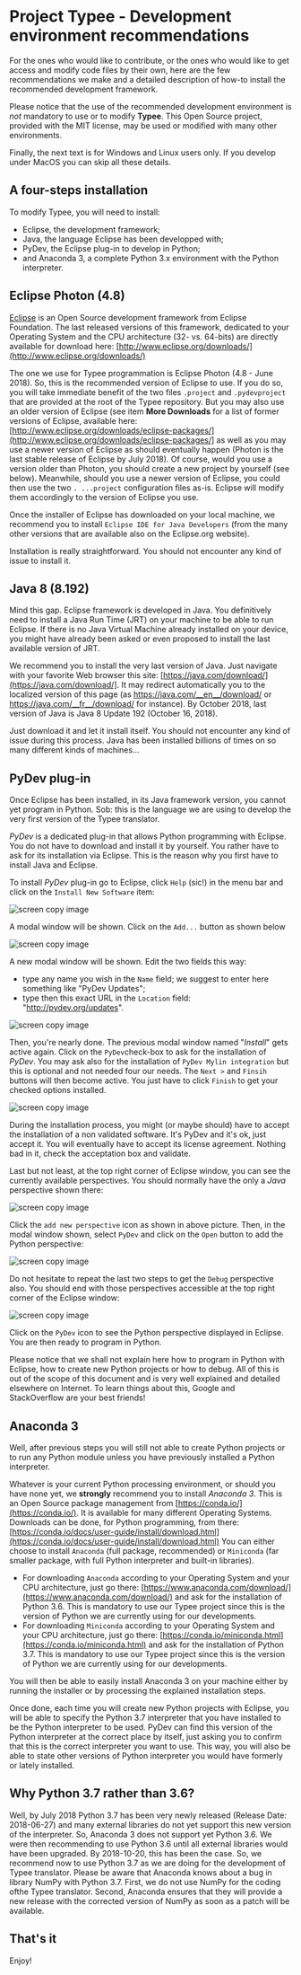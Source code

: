 # Project Typee - Development environment recommendations

For the ones who would like to contribute, or the ones who would like to get
access and modify code files by their own, here are the few recommendations we
make and a detailed description of how-to install the recommended development
framework.

Please notice that the use of the recommended development environment is _not_
mandatory to use or to modify __Typee__. This Open Source project, provided
with the MIT license, may be used or modified with many other environments.

Finally, the next text is for Windows and Linux users only. If you develop
under MacOS you can skip all these details.


## A four-steps installation

To modify Typee, you will need to install:
- Eclipse, the development framework;
- Java, the language Eclipse has been developped with;
- PyDev, the Eclipse plug-in to develop in Python;
- and Anaconda 3, a complete Python 3.x environment with the Python interpreter.


## Eclipse Photon (4.8)

[Eclipse](http://www.eclipse.org) is an Open Source development framework from
Eclipse Foundation. The last released versions of this framework, dedicated to
your Operating System and the CPU architecture (32- vs. 64-bits) are directly
available for download here: 
[http://www.eclipse.org/downloads/](http://www.eclipse.org/downloads/)

The one we use for Typee programmation is Eclipse Photon (4.8 - June 2018).
So, this is the recommended version of Eclipse to use. If you do so, you will
take immediate benefit of the two files `.project` and `.pydevproject` that
are provided at the root of the Typee repository.
But you may also use an older version of Eclipse (see item __More Downloads__
for a list of former versions of Eclipse, available here:
[http://www.eclipse.org/downloads/eclipse-packages/](http://www.eclipse.org/downloads/eclipse-packages/]
as well as you may use a newer version of Eclipse as should eventually happen
(Photon is the last stable release of Eclipse by July 2018).
Of course, would you use a version older than Photon, you should create a
new project by yourself (see below). Meanwhile, should you use a newer version
of Eclipse, you could then use the two `. ...project` configuration files as-is.
Eclipse will modify them accordingly to the version of Eclipse you use.

Once the installer of Eclipse has downloaded on your local machine, we recommend
you to install `Eclipse IDE for Java Developers` (from the many other versions
that are available also on the Eclipse.org website).

Installation is really straightforward. You should not encounter any kind of
issue to install it.


## Java 8 (8.192)

Mind this gap. Eclipse framework is developed in Java. You definitively need
to install a Java Run Time (JRT) on your machine to be able to run Eclipse. If 
there is no Java Virtual Machine already installed on your device, you might 
have already been asked or even proposed to install the last available version 
of JRT.

We recommend you to install the very last version of Java. Just navigate with
your favorite Web browser this site:
[https://java.com/download/](https://java.com/download/]. It may redirect
automatically you to the localized version of this page (as 
https://java.com/__en__/download/ or https://java.com/__fr__/download/ for
instance).
By October 2018, last version of Java is Java 8 Update 192 (October 16, 2018).

Just download it and let it install itself. You should not encounter any
kind of issue during this process. Java has been installed billions of times
on so many different kinds of machines...


## PyDev plug-in

Once Eclipse has been installed, in its Java framework version, you cannot yet
program in Python. Sob: this is the language we are using to develop the very
first version of the Typee translator.

_PyDev_ is a dedicated plug-in that allows Python programming with Eclipse. You
do not have to download and install it by yourself. You rather have to ask for
its installation via Eclipse. This is the reason why you first have to install
Java and Eclipse.

To install _PyDev_ plug-in go to Eclipse, click `Help` (sic!) in the menu bar
and click on the `Install New Software` item:

![screen copy image](./Pictures/1-install-new-software.png)

A modal window will be shown. Click on the `Add...` button as shown below

![screen copy image](./Pictures/2-install-add.png)

A new modal window will be shown. Edit the two fields this way:
* type any name you wish in the `Name` field; we suggest to enter here
something like "PyDev Updates";
* type then this exact URL in the `Location` field: 
"http://pydev.org/updates".

![screen copy image](./Pictures/3-add.png)

Then, you're nearly done. The previous modal window named "_Install_" gets
active again. Click on the `PyDev`check-box to ask for the installation of
_PyDev_. You may ask also for the installation of `PyDev Mylin integration`
but this is optional and not needed four our needs.
The `Next >` and `Finsih` buttons will then become active. You just have to
click `Finish` to get your checked options installed.

![screen copy image](./Pictures/4-pydev-install.png)

During the installation process, you might (or maybe should) have to accept the
installation of a non validated software. It's PyDev and it's ok, just accept it.
You will eventually have to accept its license agreement. Nothing bad in it, check
the acceptation box and validate.

Last but not least, at the top right corner of Eclipse window, you can see the
currently available perspectives. You should normally have the only a _Java_
perspective shown there:

![screen copy image](./Pictures/5-perspectives.png)

Click the `add new perspective` icon as shown in above picture. Then, in the
modal window shown, select `PyDev` and click on the `Open` button to add the 
Python perspective:

![screen copy image](./Pictures/6-PyDev-perspective.png)

Do not hesitate to repeat the last two steps to get the `Debug` perspective 
also. You should end with those perspectives accessible at the top right corner
of the Eclipse window:

![screen copy image](./Pictures/7-final-perspectives.png)

Click on the `PyDev` icon to see the Python perspective displayed in Eclipse.
You are then ready to program in Python.

Please notice that we shall not explain here how to program in Python with 
Eclipse, how to create new Python projects or how to debug. All of this is out
of the scope of this document and is very well explained and detailed 
elsewhere on Internet. To learn things about this, Google and StackOverflow 
are your best friends!


## Anaconda 3

Well, after previous steps you will still not able to create Python projects
or to run any Python module unless you have previously installed a Python
interpreter.

Whatever is your current Python processing environment, or should you have none
yet, we __strongly__ recommend you to install _Anaconda 3_. This is an Open
Source package management from [https://conda.io/](https://conda.io/). It is
available for many different Operating Systems. Downloads can be done, for
Python programming, from there: 
[https://conda.io/docs/user-guide/install/download.html](https://conda.io/docs/user-guide/install/download.html)
You can either choose to install `Anaconda` (full package, recommended) or 
`Miniconda` (far smaller package, with full Python interpreter and built-in
libraries).

- For downloading `Anaconda` according to your Operating System and your
CPU architecture, just go there:
[https://www.anaconda.com/download/](https://www.anaconda.com/download/) and
ask for the installation of Python 3.6. This is mandatory to use our Typee
project since this is the version of Python we are currently using for our
developments. 
- For downloading `Miniconda` according to your Operating System and your
CPU architecture, just go there:
[https://conda.io/miniconda.html](https://conda.io/miniconda.html) and
ask for the installation of Python 3.7. This is mandatory to use our Typee
project since this is the version of Python we are currently using for our
developments.

You will then be able to easily install Anaconda 3 on your machine either by
running the installer or by processing the explained installation steps.

Once done, each time you will create new Python projects with Eclipse, you
will be able to specify the Python 3.7 interpreter that you have installed to
be the Python interpreter to be used. PyDev can find this version of the
Python interpreter at the correct place by itself, just asking you to confirm
that this is the correct interpreter you want to use.
This way, you will also be able to state other versions of Python interpreter
you would have formerly or lately installed.


## Why Python 3.7 rather than 3.6?

Well, by July 2018 Python 3.7 has been very newly released (Release Date: 
2018-06-27) and many external libraries do not yet support this new version
of the interpreter. So, Anaconda 3 does not support yet Python 3.6. We were
then recommending to use Python 3.6 until all external libraries would have 
been upgraded. By 2018-10-20, this has been the case. So, we recommend now 
to use Python 3.7 as we are doing for the development of Typee translator. 
Please be aware that Anaconda knows about a bug in library NumPy with 
Python 3.7. First, we do not use NumPy for the coding ofthe Typee 
translator. Second, Anaconda ensures that they will provide a new release 
with the corrected version of NumPy as soon as a patch will be available.


## That's it

Enjoy!
